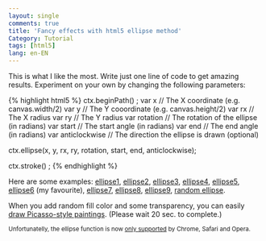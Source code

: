 ```yaml
---
layout: single
comments: true
title: 'Fancy effects with html5 ellipse method'
Category: Tutorial
tags: [html5]
lang: en-EN
---
```


This is what I like the most. Write just one line of code to get amazing results. Experiment on your own by changing the following parameters:

{% highlight html5 %} ctx.beginPath() ;
  var x             // The X coordinate (e.g. canvas.width/2)
  var y             // The Y cooordinate (e.g. canvas.height/2)
  var rx            // The X radius
  var ry            // The Y radius
  var rotation      // The rotation of the ellipse (in radians)
  var start         // The start angle (in radians)
  var end           // The end angle (in radians)
  var anticlockwise // The direction the ellipse is drawn (optional)
  
ctx.ellipse(x, y, rx, ry, rotation, start, end, anticlockwise);

ctx.stroke() ;
{% endhighlight %} 

Here are some examples: 
[ellipse1](https://solipsyzm.pl/demo/index.html), 
[ellipse2](https://solipsyzm.pl/demo/index2.html), 
[ellipse3](https://solipsyzm.pl/demo/index3.html), 
[ellipse4](https://solipsyzm.pl/demo/index4.html), 
[ellipse5](https://solipsyzm.pl/demo/index5.html), 
[ellipse6](https://solipsyzm.pl/demo/index6.html) (my favourite), 
[ellipse7](https://solipsyzm.pl/demo/index7.html), 
[ellipse8](https://solipsyzm.pl/demo/index8.html), 
[ellipse9](https://solipsyzm.pl/demo/index9.html), 
[random ellipse](https://solipsyzm.pl/demo/random.html). 

When you add random fill color and some transparency, you can easily [draw Picasso-style paintings](https://solipsyzm.pl/demo/index10.html). (Please wait 20 sec. to complete.)

<small>Unfortunatelly, the ellipse function is now [only supported](http://caniuse.com/#search=ellipse) by Chrome, Safari and Opera.</small>
